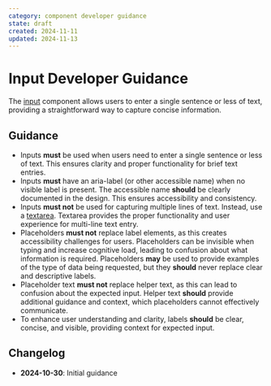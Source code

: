 ```yaml
---
category: component developer guidance
state: draft
created: 2024-11-11
updated: 2024-11-13
---
```


# Input Developer Guidance

The [input](https://clarity.design/documentation/input) component allows users to enter a single sentence or less of text, providing a straightforward way to capture concise information.


## Guidance

- Inputs **must** be used when users need to enter a single sentence or less of text. This ensures clarity and proper functionality for brief text entries.
- Inputs **must** have an aria-label (or other accessible name) when no visible label is present. The accessible name **should** be clearly documented in the design. This ensures accessibility and consistency.
- Inputs **must not** be used for capturing multiple lines of text. Instead, use a [textarea](https://clarity.design/documentation/textarea). Textarea provides the proper functionality and user experience for multi-line text entry.
- Placeholders **must not** replace label elements, as this creates accessibility challenges for users. Placeholders can be invisible when typing and increase cognitive load, leading to confusion about what information is required. Placeholders **may** be used to provide examples of the type of data being requested, but they **should** never replace clear and descriptive labels.
- Placeholder text **must not** replace helper text, as this can lead to confusion about the expected input. Helper text **should** provide additional guidance and context, which placeholders cannot effectively communicate.
- To enhance user understanding and clarity, labels **should** be clear, concise, and visible, providing context for expected input.

## Changelog

- **2024-10-30**: Initial guidance

